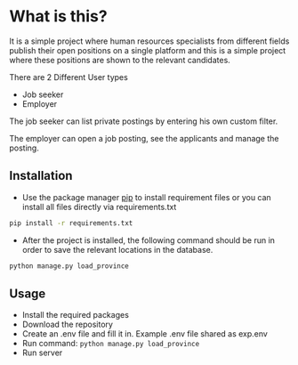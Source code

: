 # What is this?

It is a simple project where human resources specialists from different fields publish their open positions on a single platform and this is a simple project where these positions are shown to the relevant candidates.

There are 2 Different User types
- Job seeker
- Employer

The job seeker can list private postings by entering his own custom filter.

The employer can open a job posting, see the applicants and manage the posting.

## Installation

- Use the package manager [pip](https://pip.pypa.io/en/stable/) to install requirement files or you can install all files
directly via requirements.txt

```bash
pip install -r requirements.txt
```

- After the project is installed, the following command should be run in order to save the relevant locations in the database.
```bash
python manage.py load_province
```

## Usage

- Install the required packages
- Download the repository
- Create an .env file and fill it in. Example .env file shared as exp.env
- Run command: ```python manage.py load_province```
- Run server


